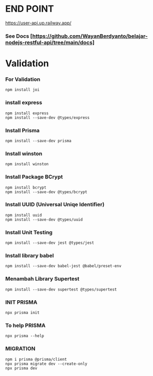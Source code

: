 # END POINT
https://user-api.up.railway.app/
### See Docs [https://github.com/WayanBerdyanto/belajar-nodejs-restful-api/tree/main/docs]

# Validation

### For Validation
```
npm install joi
```
### install express

```
npm install express
npm install --save-dev @types/express 
```

### Install Prisma
```
npm install --save-dev prisma
```

### Install winston 
```
npm install winston 
```

### Install Package BCrypt
```
npm install bcrypt
npm install --save-dev @types/bcrypt
```

### Install UUID (Universal Uniqe Identifier) 
```
npm install uuid
npm install --save-dev @types/uuid
```

### Install Unit Testing
```
npm install --save-dev jest @types/jest
```

### Install library babel
```
npm install --save-dev babel-jest @babel/preset-env
```

### Menambah Library Supertest
```
npm install --save-dev supertest @types/supertest
```

### INIT PRISMA
```
npx prisma init
```

### To help PRISMA
```
npx prisma --help
```

### MIGRATION 
```
npm i prisma @prisma/client
npx prisma migrate dev --create-only
npx prisma dev
```
